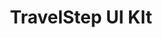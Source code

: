 ---
image: img/product3.svg
title: TravelStep UI KIt
tags: post
description: Lorem ipsum dolor sit amet, consectetur, adipiscing elit. Sed non volutpat turpis. ​ Mauris luctus rutrum mi ut rhoncus. Integer in dignissim tortor. Lorem ​​ ipsum dolor sit amet, consectetur adipiscing elit.
---